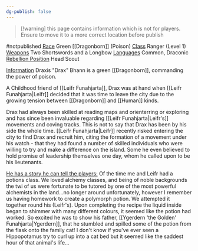 ```yaml
---
dg-publish: false
---
```

> [!warning] this page contains information which is not for players. Ensure to move it to a more correct location before publish


#notpublished 
<u>Race</u>
Green [[Dragonborn]] (Poison)
<U>Class</u>
Ranger (Level 1)
<u>Weapons</u>
Two Shortswords and a Longbow
<u>Languages</u>
Common, Draconic
<u>Rebellion Position</u>
Head Scout

<U>Information</u>
Draxis "Drax" Bhann is a green [[Dragonborn]], commanding the power of poison. 

A Childhood friend of [[Leifr Funahjarta]], Drax was at hand when [[Leifr Funahjarta|Leifr]] decided that it was time to leave the city due to the growing tension between [[Dragonborn]] and [[Human]] kinds.

Drax had always been skilled at reading maps and orienterring or exploring and has since been invaluable regarding [[Leifr Funahjarta|Leifr's]] movements and coving tracks. This is not to say that Drax has been by his side the whole time. [[Leifr Funahjarta|Leifr]] recently risked entering the city to find Drax and recruit him, citing the formation of a movement under his watch - that they had found a number of skilled individuals who were willing to try and make a difference on the island. Some he even believed to hold promise of leadership themselves one day, whom he called upon to be his lieutenants. 

<u>He has a story he can tell the players:</u> Of the time me and Leifr had a potions class. We loved alchemy classes, and being of noble backgrounds the twi of us were fortunate to be tutored by one of the most powerful alchemists in the land...no longer around unfortunately, however I remember us having homework to create a polymorph potion. We attempted it together round his (Leifr's). Upon completing the recipe the liquid inside began to shimmer with many different colours, it seemed like the potion had worked. So excited he was to show his father, [[Ygerdern 'the Golden' Funahjarta|Ygerdern]], that he stumbled and spilled some of the potion from the flask onto the family cat! I don't know if you've ever seen a Hippopotamus try to curl up into a cat bed but it seemed like the saddest hour of that animal's life...